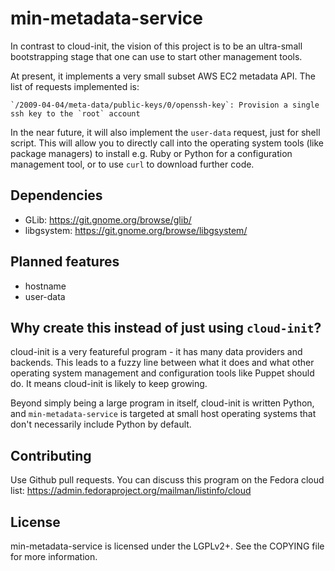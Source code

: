 min-metadata-service
====================

In contrast to cloud-init, the vision of this project is to be an
ultra-small bootstrapping stage that one can use to start other
management tools.

At present, it implements a very small subset AWS EC2 metadata API.
The list of requests implemented is:

	`/2009-04-04/meta-data/public-keys/0/openssh-key`: Provision a single ssh key to the `root` account

In the near future, it will also implement the `user-data` request,
just for shell script.  This will allow you to directly call into the
operating system tools (like package managers) to install e.g.  Ruby
or Python for a configuration management tool, or to use `curl` to
download further code.

Dependencies
------------

 * GLib: https://git.gnome.org/browse/glib/
 * libgsystem: https://git.gnome.org/browse/libgsystem/

Planned features
----------------

 * hostname
 * user-data

Why create this instead of just using `cloud-init`?
---------------------------------------------------

cloud-init is a very featureful program - it has many data providers
and backends.  This leads to a fuzzy line between what it does and
what other operating system management and configuration tools like
Puppet should do.  It means cloud-init is likely to keep growing.

Beyond simply being a large program in itself, cloud-init is written
Python, and `min-metadata-service` is targeted at small host operating
systems that don't necessarily include Python by default.

Contributing
------------

Use Github pull requests.  You can discuss this program on the Fedora
cloud list: https://admin.fedoraproject.org/mailman/listinfo/cloud

License
-------

min-metadata-service is licensed under the LGPLv2+.  See the COPYING
file for more information.
